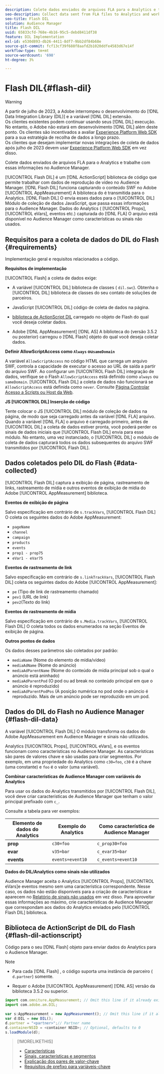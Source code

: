```yaml
---
description: Colete dados enviados de arquivos FLA para o Analytics e trabalhe com essas informações no Audience Manager.
seo-description: Collect data sent from FLA files to Analytics and work with that information in Audience Manager.
seo-title: Flash DIL
solution: Audience Manager
title: Flash DIL
uuid: 65833cfd-768e-4b16-95c5-debd8411df38
feature: DIL Implementation
exl-id: e530d893-db26-4411-8df7-9bb2df84b68e
source-git-commit: fcf13cf39f688f8aafd2b1020ddfe4583d67e14f
workflow-type: tm+mt
source-wordcount: '698'
ht-degree: 3%

---
```


# Flash DIL{#flash-dil}

>[!WARNING]
>
>A partir de julho de 2023, a Adobe interrompeu o desenvolvimento do [!DNL Data Integration Library (DIL)] e a variável [!DNL DIL] extensão.
><br>
>Os clientes existentes podem continuar usando seus [!DNL DIL] execução. No entanto, o Adobe não estará em desenvolvimento [!DNL DIL] além deste ponto. Os clientes são incentivados a avaliar [Experience Platform Web SDK](https://experienceleague.adobe.com/docs/experience-platform/edge/home.html?lang=en) para a sua estratégia de recolha de dados a longo prazo.
><br>
>Os clientes que desejam implementar novas integrações de coleta de dados após julho de 2023 devem usar [Experience Platform Web SDK](https://experienceleague.adobe.com/docs/experience-platform/edge/home.html?lang=en) em vez disso.

Colete dados enviados de arquivos FLA para o Analytics e trabalhe com essas informações no Audience Manager.

<!-- 

c_flash_dil_toc.xml

 -->

[!UICONTROL Flash DIL] é um [!DNL ActionScript] biblioteca de código que permite trabalhar com dados de reprodução de vídeo no Audience Manager. [!DNL Flash DIL] funciona capturando o conteúdo SWF no Adobe [!UICONTROL AppMeasurement] A biblioteca do é transmitida para o Analytics. [!DNL Flash DIL] O envia esses dados para o [!UICONTROL DIL] Módulo de coleção de dados JavaScript, que passa essas informações para o Audience Manager. Dados do Analytics ( [!UICONTROL Props], [!UICONTROL eVars], eventos etc.) capturada do [!DNL FLA] O arquivo está disponível no Audience Manager como características ou sinais não usados.

## Requisitos para a coleta de dados do DIL do Flash {#requirements}

Implementação geral e requisitos relacionados a código.

<!-- 

c_flash_dil_intro.xml

 -->

**Requisitos de implementação**

[!UICONTROL Flash] a coleta de dados exige:

* A variável [!UICONTROL DIL] biblioteca de classes ( `dil.swc`). Obtenha o [!UICONTROL DIL] biblioteca de classes do seu contato de soluções de parceiros.

* JavaScript [!UICONTROL DIL] código de coleta de dados na página.
* [biblioteca de ActionScript DIL](../dil/dil-flash.md#flash-dil-actionscript) carregado no objeto de Flash do qual você deseja coletar dados.
* Adobe [!DNL AppMeasurement] [!DNL AS] A biblioteca do (versão 3.5.2 ou posterior) carregou o [!DNL Flash] objeto do qual você deseja coletar dados.

**Definir AllowScriptAccess como `Always` ou`sameDomain`**

A variável `AllowScriptAccess` no código HTML que carrega um arquivo SWF, controla a capacidade de executar o acesso ao URL de saída a partir do arquivo SWF. Ao configurar um [!UICONTROL Flash DIL] integração de dados, verifique se o Flash `AllowScriptAccess` está definido como `always` ou `sameDomain`. [!UICONTROL Flash DIL] a coleta de dados não funcionará se `AllowScriptAccess` está definida como `never`. Consulte [Página Controlar Acesso a Scripts ou Host da Web](https://helpx.adobe.com/flash/kb/control-access-scripts-host-web.html).

**JS [!UICONTROL DIL] Inserção de código**

Tente colocar o JS [!UICONTROL DIL] módulo de coleção de dados na página, de modo que seja carregado antes da variável [!DNL FLA] arquivo. Quando a variável [!DNL FLA] o arquivo é carregado primeiro, antes de [!UICONTROL DIL] a coleta de dados estiver pronta, você poderá perder os sinais de dados iniciais que [!UICONTROL Flash DIL] envia para esse módulo. No entanto, uma vez instanciado, o [!UICONTROL DIL] o módulo de coleta de dados capturará todos os dados subsequentes do arquivo SWF transmitidos por [!UICONTROL Flash DIL].

## Dados coletados pelo DIL do Flash {#data-collected}

[!UICONTROL Flash DIL] captura a exibição de página, rastreamento de links, rastreamento de mídia e outros eventos de exibição de mídia do Adobe [!UICONTROL AppMeasurement] biblioteca.

<!-- 

r_flash_dil_data_collected.xml

 -->

**Eventos de exibição de página**

Salvo especificação em contrário de `s.trackVars`, [!UICONTROL Flash DIL] O coleta os seguintes dados do Adobe AppMeasurement:

* `pageName`
* `channel`
* `campaign`
* `products`
* `events`
* `prop1 - prop75`
* `eVar1 - eVar75`

**Eventos de rastreamento de link**

Salvo especificação em contrário de `s.linkTrackVars`, [!UICONTROL Flash DIL] coleta os seguintes dados do Adobe [!UICONTROL AppMeasurement]:

* `pe` (Tipo de link de rastreamento chamado)
* `pev1` (URL de link)
* `pev2`(Texto do link)

**Eventos de rastreamento de mídia**

Salvo especificação em contrário de `s.Media.trackVars`, [!UICONTROL Flash DIL] O coleta todos os dados enumerados na seção Eventos de exibição de página.

**Outros pontos de dados**

Os dados desses parâmetros são coletados por padrão:

* `mediaName` (Nome do elemento de mídia/vídeo)
* `mediaAdName` (Nome do anúncio)
* `mediaAdParentName` (Nome do conteúdo de mídia principal sob o qual o anúncio está aninhado)
* `mediaAdParentPod` (O pod ou ad break no conteúdo principal em que o anúncio é reproduzido)
* `mediaAdParentPodPos` (A posição numérica no pod onde o anúncio é reproduzido. Mais de um anúncio pode ser reproduzido em um pod.

## Dados do DIL do Flash no Audience Manager {#flash-dil-data}

A variável [!UICONTROL Flash DIL] O módulo transforma os dados do Adobe AppMeasurement em Audience Manager e sinais não utilizados.

<!-- 

c_flash_dil_in_aam.xml

 -->

Analytics [!UICONTROL Props], [!UICONTROL eVars], e os eventos funcionam como características no Audience Manager. As características são pares de valores chave e são usadas para criar segmentos. Por exemplo, em uma propriedade do Analytics como `c30=foo`, `c30` é a chave (uma constante) e `foo` é o valor (uma variável).

**Combinar características de Audience Manager com variáveis do Analytics**

Para usar os dados do Analytics transmitidos por [!UICONTROL Flash DIL], você deve criar características de Audience Manager que tenham o valor principal prefixado com `c_`.

Consulte a tabela para ver exemplos:

| Elemento de dados do Analytics | Exemplo do Analytics | Como característica de Audience Manager |
|---|---|---|
| **prop** | `c30=foo` | `c_prop30=foo` |
| **evar** | `v35=bar` | `c_evar35=bar` |
| **events** | `events=event10` | `c_events=event10` |

**Dados do DIL/Analytics como sinais não utilizados**

Audience Manager aceita o Analytics [!UICONTROL Props], [!UICONTROL eVars]e eventos mesmo sem uma característica correspondente. Nesse caso, os dados não estão disponíveis para a criação de características e aparecem no [Relatório de sinais não usados](../reporting/dynamic-reports/unused-signals.md) em vez disso. Para aproveitar essas informações ao máximo, crie características de Audience Manager que correspondam aos dados do Analytics enviados pelo [!UICONTROL Flash DIL] biblioteca.

## Biblioteca de ActionScript de DIL do Flash {#flash-dil-actionscript}

Código para o seu [!DNL Flash] objeto para enviar dados do Analytics para o Audience Manager.

<!-- 

r_flash_dil_actionscript.xml

 -->

>[!NOTE]
>
>* Para cada [!DNL Flash] , o código suporta uma instância de parceiro ( `d.partner`) somente.
>
>* Requer o Adobe [!UICONTROL AppMeasurement] [!DNL AS] versão da biblioteca 3.5.2 ou superior.

```js
import com.omniture.AppMeasurement; // Omit this line if it already exists in the code 
import com.adobe.am.DIL; 
  
var s:AppMeasurement = new AppMeasurement(); // Omit this line if it already exists in the code 
var d:DIL = new DIL(); 
d.partner = "<partner>";// Partner name 
d.containerNSID = <container NSID>; // Optional, defaults to 0 
s.loadModule(d);
```

>[!MORELIKETHIS]
>
>* [Características ](../features/traits/trait-details-page.md)
>* [Sinais, características e segmentos](../reference/signal-trait-segment.md)
>* [Explicação dos pares de valor-chave](../reference/key-value-pairs-explained.md)
>* [Requisitos de prefixo para variáveis-chave](../features/traits/trait-variable-prefixes.md)
